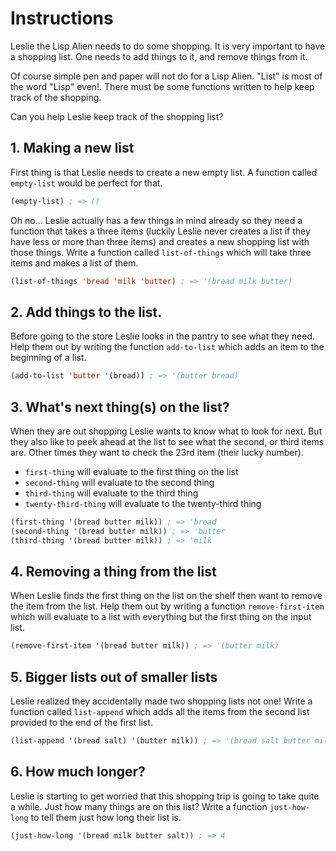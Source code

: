 # Instructions

Leslie the Lisp Alien needs to do some shopping. It is very important to have a shopping list. One needs to add things to it, and remove things from it.

Of course simple pen and paper will not do for a Lisp Alien. "List" is most of the word "Lisp" even!. There must be some functions written to help keep track of the shopping.

Can you help Leslie keep track of the shopping list?

## 1. Making a new list

First thing is that Leslie needs to create a new empty list. A function called `empty-list` would be perfect for that.

```lisp
(empty-list) ; => ()
```

Oh no... Leslie actually has a few things in mind already so they need a function that takes a three items (luckily Leslie never creates a list if they have less or more than three items) and creates a new shopping list with those things. Write a function called `list-of-things` which will take three items and makes a list of them.

```lisp
(list-of-things 'bread 'milk 'butter) ; => '(bread milk butter)
```

## 2. Add things to the list.

Before going to the store Leslie looks in the pantry to see what they need. Help them out by writing the function `add-to-list` which adds an item to the beginning of a list.

```lisp
(add-to-list 'butter '(bread)) ; => '(butter bread)
```

## 3. What's next thing(s) on the list?

When they are out shopping Leslie wants to know what to look for next. But they also like to peek ahead at the list to see what the second, or third items are. Other times they want to check the 23rd item (their lucky number).

- `first-thing` will evaluate to the first thing on the list
- `second-thing` will evaluate to the second thing
- `third-thing` will evaluate to the third thing
- `twenty-third-thing` will evaluate to the twenty-third thing

```lisp
(first-thing '(bread butter milk)) ; => 'bread
(second-thing '(bread butter milk)) ; => 'butter
(third-thing '(bread butter milk)) ; => 'milk
```

## 4. Removing a thing from the list

When Leslie finds the first thing on the list on the shelf then want to remove the item from the list. Help them out by writing a function `remove-first-item` which will evaluate to a list with everything but the first thing on the input list.

```lisp
(remove-first-item '(bread butter milk)) ; => '(butter milk)
```

## 5. Bigger lists out of smaller lists

Leslie realized they accidentally made two shopping lists not one! Write a function called `list-append` which adds all the items from the second list provided to the end of the first list.

```lisp
(list-append '(bread salt) '(butter milk)) ; => '(bread salt butter milk)
```

## 6. How much longer?

Leslie is starting to get worried that this shopping trip is going to take quite a while. Just how many things are on this list? Write a function `just-how-long` to tell them just how long their list is.

```lisp
(just-how-long '(bread milk butter salt)) ; => 4
```
